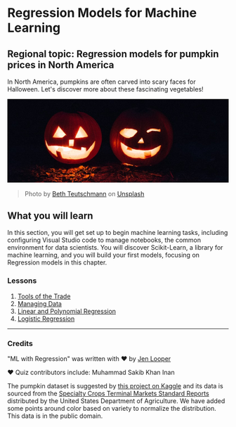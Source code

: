 # Regression Models for Machine Learning
## Regional topic: Regression models for pumpkin prices in North America

In North America, pumpkins are often carved into scary faces for Halloween. Let's discover more about these fascinating vegetables!

![jack-o-lanterns](./images/jack-o-lanterns.jpg)
> Photo by <a href="https://unsplash.com/@teutschmann?utm_source=unsplash&utm_medium=referral&utm_content=creditCopyText">Beth Teutschmann</a> on <a href="https://unsplash.com/s/photos/jack-o-lanterns?utm_source=unsplash&utm_medium=referral&utm_content=creditCopyText">Unsplash</a>
  
## What you will learn

In this section, you will get set up to begin machine learning tasks, including configuring Visual Studio code to manage notebooks, the common environment for data scientists. You will discover Scikit-Learn, a library for machine learning, and you will build your first models, focusing on Regression models in this chapter.

### Lessons

1. [Tools of the Trade](1-Tools/README.md)
2. [Managing Data](2-Data/README.md)
3. [Linear and Polynomial Regression](3-Linear/README.md)
4. [Logistic Regression](4-Logistic/README.md)

---
### Credits

"ML with Regression" was written with ♥️ by [Jen Looper](https://twitter.com/jenlooper)

♥️ Quiz contributors include: Muhammad Sakib Khan Inan 

The pumpkin dataset is suggested by [this project on Kaggle](https://www.kaggle.com/usda/a-year-of-pumpkin-prices) and its data is sourced from the [Specialty Crops Terminal Markets Standard Reports](https://www.marketnews.usda.gov/mnp/fv-report-config-step1?type=termPrice) distributed by the United States Department of Agriculture. We have added some points around color based on variety to normalize the distribution. This data is in the public domain.
